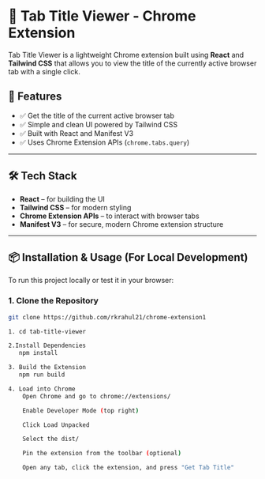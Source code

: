# 🔖 Tab Title Viewer - Chrome Extension

Tab Title Viewer is a lightweight Chrome extension built using **React** and **Tailwind CSS** that allows you to view the title of the currently active browser tab with a single click.


## 🚀 Features

- ✅ Get the title of the current active browser tab 
- ✅ Simple and clean UI powered by Tailwind CSS
- ✅ Built with React and Manifest V3
- ✅ Uses Chrome Extension APIs (`chrome.tabs.query`)

---

## 🛠️ Tech Stack

- **React** – for building the UI
- **Tailwind CSS** – for modern styling
- **Chrome Extension APIs** – to interact with browser tabs
- **Manifest V3** – for secure, modern Chrome extension structure

---

## 📦 Installation & Usage (For Local Development)

To run this project locally or test it in your browser:

### 1. Clone the Repository

```bash
git clone https://github.com/rkrahul21/chrome-extension1

1. cd tab-title-viewer

2.Install Dependencies
   npm install

3. Build the Extension
   npm run build

4. Load into Chrome
    Open Chrome and go to chrome://extensions/

    Enable Developer Mode (top right)

    Click Load Unpacked

    Select the dist/

    Pin the extension from the toolbar (optional)

    Open any tab, click the extension, and press "Get Tab Title"